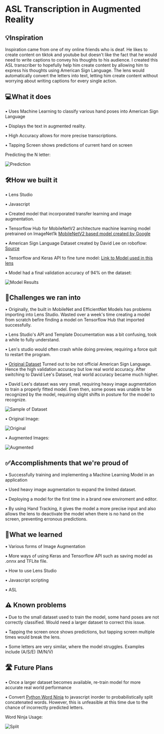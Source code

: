 # ASL Transcription in Augmented Reality

## 💡Inspiration

Inspiration came from one of my online friends who is deaf. He likes to create content on tiktok and youtube but doesn't like the fact that he would need to write captions to convey his thoughts to his audience.
I created this ASL transcriber to hopefully help him create content by allowing him to express his thoughts using American Sign Language.
The lens would automatically convert the letters into text, letting him create content without worrying about writing captions for every single action.

## 💻What it does

• Uses Machine Learning to classify various hand poses into American Sign Language

• Displays the text in augmented reality.

• High Accuracy allows for more precise transcriptions.

• Tapping Screen shows predictions of current hand on screen

Predicting the N letter:

![Prediction](src/prediction.png)

## 🛠️How we built it

• Lens Studio

• Javascript

• Created model that incorporated transfer learning and image augmentation.

• Tensorflow Hub for MobileNetV2 architecture machine learning model pretrained on ImageNet1k [MobileNetV2 based model created by Google](https://tfhub.dev/google/tf2-preview/mobilenet_v2/classification/4)

• American Sign Language Dataset created by David Lee on roboflow: [Source](https://public.roboflow.com/object-detection/american-sign-language-letters)

• Tensorflow and Keras API to fine tune model: [Link to Model used in this lens](https://github.com/IdkwhatImD0ing/Kaggle/tree/main/SignLanguage)

• Model had a final validation accuracy of 94% on the dataset:

![Model Results](src/ModelResult.png)

## 🛑Challenges we ran into

• Originally, the built in MobileNet and EfficientNet Models has problems importing into Lens Studio. Wasted over a week's time creating a model from scratch befire finding a model on Tensorflow Hub that imported successfully.

• Lens Studio's API and Template Documentation was a bit confusing, took a while to fully understand.

• Len's studio would often crash while doing preview, requiring a force quit to restart the program.

• [Original Dataset](https://www.kaggle.com/datasets/grassknoted/asl-alphabet) Turned out to be not official American Sign Language. Hence the high validation accuracy but low real world accuracy. After switching to David Lee's Dataset, real world accuracy became much higher.

• David Lee's dataset was very small, requiring heavy image augmentation to train a properly fitted model. Even then, some poses was unable to be recognized by the model, requiring slight shifts in posture for the model to recognize.

![Sample of Dataset](src/Dataset.png)

• Original Image:

![Original](src/original.jpg)

• Augmented Images:

![Augmented](src/augmented.png)

## ✅Accomplishments that we're proud of

• Successfully training and implementing a Machine Learning Model in an application

• Used heavy image augmentation to expand the limited dataset.

• Deploying a model for the first time in a brand new enviroment and editor.

• By using Hand Tracking, it gives the model a more precise input and also allows the lens to deactivate the model when there is no hand on the screen, preventing erronous predictions.

## 📖What we learned

• Various forms of Image Augmentation

• More ways of using Keras and Tensorflow API such as saving model as .onnx and TFLite file.

• How to use Lens Studio

• Javascript scripting

• ASL

## ⚠️ Known problems

• Due to the small dataset used to train the model, some hand poses are not correctly classified. Would need a larger dataset to correct this issue.

• Tapping the screen once shows predictions, but tapping screen multiple times would break the lens.

• Some letters are very similar, where the model struggles. Examples include (A/S/E) (M/N/V)

## 🛣️ Future Plans

• Once a larger dataset becomes available, re-train model for more accurate real world performance

• Convert [Python Word Ninja](https://github.com/keredson/wordninja) to javascript inorder to probabilistically split concatenated words. However, this is unfeasible at this time due to the chance of incorrectly predicted letters.

Word Ninja Usage:

![Split](src/Split.png)
